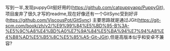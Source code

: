 写到一半,发现puppyGit挺好用的(https://github.com/catpuppyapp/PuppyGit),项目废弃了很久才写的readme,现在好像还有一个GitSync受到好评(https://github.com/ViscousPot/GitSync)
主要思路就是通过JGit(https://git-scm.com/book/zh/v2/%E9%99%84%E5%BD%95-B%3A-%E5%9C%A8%E4%BD%A0%E7%9A%84%E5%BA%94%E7%94%A8%E4%B8%AD%E5%B5%8C%E5%85%A5-Git-JGit),但是高版本似乎和安卓不兼容?
